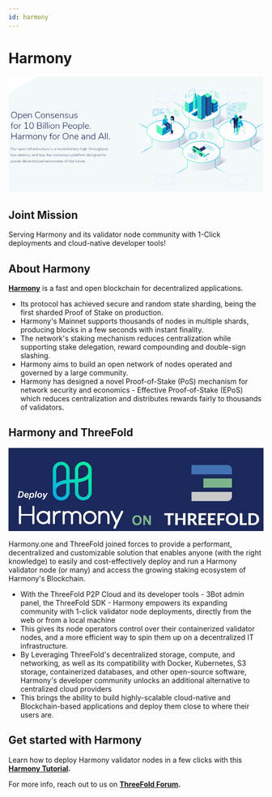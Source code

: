 ```yaml
---
id: harmony
---
```


# Harmony

![](./img/harmony1.png)

 ## Joint Mission
 
Serving Harmony and its validator node community with 1-Click deployments and cloud-native developer tools!

## About Harmony

**[Harmony](https://harmony.one/)** is a fast and open blockchain for decentralized applications.

- Its protocol has achieved secure and random state sharding, being the first sharded Proof of Stake on production.
- Harmony's Mainnet supports thousands of nodes in multiple shards, producing blocks in a few seconds with instant finality.
- The network's staking mechanism reduces centralization while supporting stake delegation, reward compounding and double-sign slashing.
- Harmony aims to build an open network of nodes operated and governed by a large community.
- Harmony has designed a novel Proof-of-Stake (PoS) mechanism for network security and economics - Effective Proof-of-Stake (EPoS) which reduces centralization and distributes rewards fairly to thousands of validators.

## Harmony and ThreeFold

![](./img/harmony2.png)

Harmony.one and ThreeFold joined forces to provide a performant, decentralized and customizable solution that enables anyone (with the right knowledge) to easily and cost-effectively deploy and run a Harmony validator node (or many) and access the growing staking ecosystem of Harmony's Blockchain. 

- With the ThreeFold P2P Cloud and its developer tools - 3Bot admin panel, the ThreeFold SDK - Harmony empowers its expanding community with 1-click validator node deployments, directly from the web or from a local machine
- This gives its node operators control over their containerized validator nodes, and a more efficient way to spin them up on a decentralized IT infrastructure. 
- By Leveraging ThreeFold's decentralized storage, compute, and networking, as well as its compatibility with Docker, Kubernetes, S3 storage, containerized databases, and other open-source software, Harmony's developer community unlocks an additional alternative to centralized cloud providers
- This brings the ability to build highly-scalable cloud-native and Blockchain-based applications and deploy them close to where their users are.

## Get started with Harmony

Learn how to deploy Harmony validator nodes in a few clicks with this **[Harmony Tutorial](https://forum.threefold.io/t/setting-up-a-harmony-node-on-the-threefold-grid/476).**

For more info, reach out to us on **[ThreeFold Forum](https://forum.threefold.io/).**